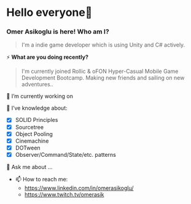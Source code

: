 # Hello everyone👋
### Omer Asikoglu is here! Who am I?
>I'm a indie game developer which is using Unity and C# actively.

⚡ **What are you doing recently?**
>I'm currently joined Rollic & oFON Hyper-Casual Mobile Game Development Bootcamp. Making new friends and sailing on new adventures..

🔭 I’m currently working on


🌱 I’ve knowledge about:
 - [x] SOLID Principles
 - [x] Sourcetree
 - [x] Object Pooling
 - [x] Cinemachine
 - [x] DOTween
 - [x] Observer/Command/State/etc. patterns
 
💬 Ask me about ...


- 📫 How to reach me:
   - https://www.linkedin.com/in/omerasikoglu/
   - https://www.twitch.tv/omerasik
